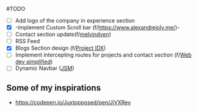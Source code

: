 #TODO

- [ ] Add logo of the company in experience section
- [x] -Implement Custom Scroll bar (f/https://www.alexandrejoly.me/)-
- [ ] Contact section update(f/[melvindven](https://melvinvdven.nl/))
- [ ] RSS Feed
- [x] Blogs Section design (f/[Project IDX](https://idx.dev/blog))
- [ ] Implement intercepting routes for projects and contact section (f/[Web dev simplified](https://youtu.be/zDZBKEvU8b0?si=F0o4INbsmc4gpNkm))
- [ ] Dynamic Navbar ([JSM](https://github.com/adrianhajdin/portfolio/blob/main/components/ui/FloatingNavbar.tsx#L12))

## Some of my inspirations

- https://codepen.io/Juxtopposed/pen/JjVXRey
